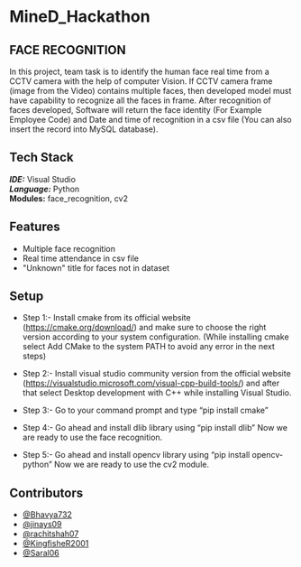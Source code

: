 # MineD_Hackathon

## FACE RECOGNITION
In this project, team task is to identify the human face real time from a CCTV camera with the help of computer Vision. If CCTV camera frame (image from the Video) contains multiple faces, then developed model must have capability to recognize all the faces in frame.
After recognition of faces developed, Software will return the face identity (For Example Employee Code) and Date and time of recognition in a csv file (You can also insert the record into MySQL database).

## Tech Stack
***IDE:*** Visual Studio \
***Language:***  Python \
**Modules:** face_recognition, cv2 
## Features
* Multiple face recognition
* Real time attendance in csv file
* "Unknown" title for faces not in dataset

## Setup 
* Step 1:-
Install cmake from its official website (https://cmake.org/download/) and make sure to choose the right version according to your system configuration.
(While installing cmake select Add CMake to the system PATH to avoid any error in the next steps)

* Step 2:-
Install visual studio community version from the official website (https://visualstudio.microsoft.com/visual-cpp-build-tools/) and after that select Desktop development with C++ while installing Visual Studio.

* Step 3:-
Go to your command prompt and type “pip install cmake”


* Step 4:-
Go ahead and install dlib library using “pip install dlib”
Now we are ready to use the face recognition.

* Step 5:-
Go ahead and install opencv library using “pip install opencv-python”
Now we are ready to use the cv2 module.


## Contributors
- [@Bhavya732 ](https://github.com/Bhavya732)
- [@jinays09 ](https://github.com/jinays09)
- [@rachitshah07 ](https://github.com/rachitshah07)
- [@KingfisheR2001](https://github.com/KingfisheR2001)
- [@Saral06 ](https://github.com/Saral06)

